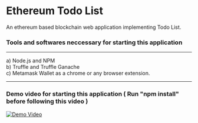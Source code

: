 # Ethereum Todo List
An ethereum based blockchain web application implementing Todo List.

### Tools and softwares neccessary for starting this application
_____________________________________________________________
  a) Node.js and NPM<br/>
  b) Truffle and Truffle Ganache<br/>
  c) Metamask Wallet as a chrome or any browser extension.<br/>
_____________________________________________________________

### Demo video for starting this application ( Run "npm install" before following this video )
[![Demo Video](https://j.gifs.com/q7olEk.gif)](https://www.youtube.com/watch?v=TIowp9w1xPA)
